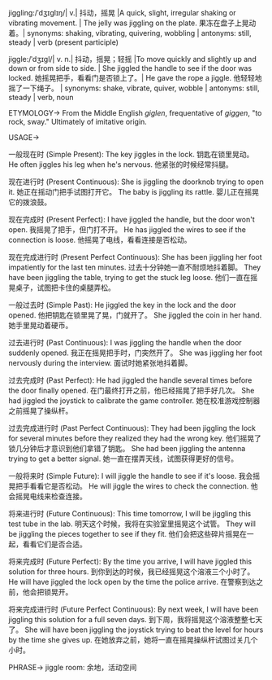 jiggling:/ˈdʒɪɡlɪŋ/| v.| 抖动，摇晃 |A quick, slight, irregular shaking or vibrating movement. | The jelly was jiggling on the plate. 果冻在盘子上晃动着。| synonyms: shaking, vibrating, quivering, wobbling | antonyms: still, steady | verb (present participle)

jiggle:/ˈdʒɪɡl/| v. n.| 抖动，摇晃；轻摇 |To move quickly and slightly up and down or from side to side. |  She jiggled the handle to see if the door was locked. 她摇晃把手，看看门是否锁上了。|  He gave the rope a jiggle. 他轻轻地摇了一下绳子。 | synonyms: shake, vibrate, quiver, wobble | antonyms: still, steady | verb, noun

ETYMOLOGY->
From the Middle English *giglen*, frequentative of *giggen*, "to rock, sway."  Ultimately of imitative origin.

USAGE->

一般现在时 (Simple Present):
The key jiggles in the lock. 钥匙在锁里晃动。
He often jiggles his leg when he's nervous. 他紧张的时候经常抖腿。

现在进行时 (Present Continuous):
She is jiggling the doorknob trying to open it. 她正在摇动门把手试图打开它。
The baby is jiggling its rattle. 婴儿正在摇晃它的拨浪鼓。

现在完成时 (Present Perfect):
I have jiggled the handle, but the door won't open. 我摇晃了把手，但门打不开。
He has jiggled the wires to see if the connection is loose. 他摇晃了电线，看看连接是否松动。

现在完成进行时 (Present Perfect Continuous):
She has been jiggling her foot impatiently for the last ten minutes.  过去十分钟她一直不耐烦地抖着脚。
They have been jiggling the table, trying to get the stuck leg loose.  他们一直在摇晃桌子，试图把卡住的桌腿弄松。

一般过去时 (Simple Past):
He jiggled the key in the lock and the door opened. 他把钥匙在锁里晃了晃，门就开了。
She jiggled the coin in her hand. 她手里晃动着硬币。


过去进行时 (Past Continuous):
I was jiggling the handle when the door suddenly opened. 我正在摇晃把手时，门突然开了。
She was jiggling her foot nervously during the interview. 面试时她紧张地抖着脚。


过去完成时 (Past Perfect):
He had jiggled the handle several times before the door finally opened. 在门最终打开之前，他已经摇晃了把手好几次。
She had jiggled the joystick to calibrate the game controller.  她在校准游戏控制器之前摇晃了操纵杆。


过去完成进行时 (Past Perfect Continuous):
They had been jiggling the lock for several minutes before they realized they had the wrong key.  他们摇晃了锁几分钟后才意识到他们拿错了钥匙。
She had been jiggling the antenna trying to get a better signal.  她一直在摆弄天线，试图获得更好的信号。


一般将来时 (Simple Future):
I will jiggle the handle to see if it's loose. 我会摇晃把手看看它是否松动。
He will jiggle the wires to check the connection. 他会摇晃电线来检查连接。


将来进行时 (Future Continuous):
This time tomorrow, I will be jiggling this test tube in the lab. 明天这个时候，我将在实验室里摇晃这个试管。
They will be jiggling the pieces together to see if they fit.  他们会把这些碎片摇晃在一起，看看它们是否合适。


将来完成时 (Future Perfect):
By the time you arrive, I will have jiggled this solution for three hours.  到你到达的时候，我已经摇晃这个溶液三个小时了。
He will have jiggled the lock open by the time the police arrive.  在警察到达之前，他会把锁晃开。


将来完成进行时 (Future Perfect Continuous):
By next week, I will have been jiggling this solution for a full seven days.  到下周，我将摇晃这个溶液整整七天了。
She will have been jiggling the joystick trying to beat the level for hours by the time she gives up.  在她放弃之前，她将一直在摇晃操纵杆试图过关几个小时。

PHRASE->
jiggle room: 余地，活动空间

